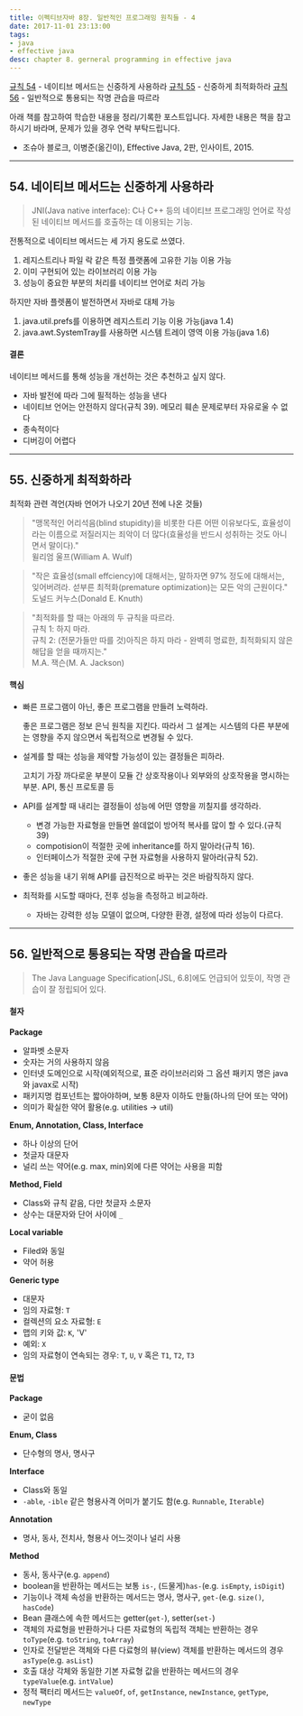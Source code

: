```yaml
---
title: 이펙티브자바 8장. 일반적인 프로그래밍 원칙들 - 4
date: 2017-11-01 23:13:00
tags:
- java
- effective java
desc: chapter 8. gerneral programming in effective java
---
```


[규칙 54](../../../../2017/11/01/general-programming-4/#54-네이티브-메서드는-신중하게-사용하라) - 네이티브 메서드는 신중하게 사용하라
[규칙 55](../../../../2017/11/01/general-programming-4/#55-신중하게-최적화하라) - 신중하게 최적화하라
[규칙 56](../../../../2017/11/01/general-programming-4/#56-일반적으로-통용되는-작명-관습을-따르라라) - 일반적으로 통용되는 작명 관습을 따르라

<!-- more -->

<div class="tip">
    <div>아래 책를 참고하여 학습한 내용을 정리/기록한 포스트입니다. 자세한 내용은 책을 참고하시기 바라며, 문제가 있을 경우 연락 부탁드립니다.</div>
    <ul>
        <li>조슈아 블로크, 이병준(옮긴이), Effective Java, 2판, 인사이트, 2015.</li>
    </ul>
</div>

---

## 54. 네이티브 메서드는 신중하게 사용하라

> JNI(Java native interface): C나 C++ 등의 네이티브 프로그래밍 언어로 작성된 네이티브 메서드를 호출하는 데 이용되는 기능.

전통적으로 네이티브 메서드는 세 가지 용도로 쓰였다.

1. 레지스트리나 파일 락 같은 특정 플랫폼에 고유한 기능 이용 가능
2. 이미 구현되어 있는 라이브러리 이용 가능
3. 성능이 중요한 부분의 처리를 네이티브 언어로 처리 가능

하지만 자바 플렛폼이 발전하면서 자바로 대체 가능

1. java.util.prefs를 이용하면 레지스트리 기능 이용 가능(java 1.4)
2. java.awt.SystemTray를 사용하면 시스템 트레이 영역 이용 가능(java 1.6)

#### 결론

네이티브 메서드를 통해 성능을 개선하는 것은 추천하고 싶지 않다.

- 자바 발전에 따라 그에 필적하는 성능을 낸다
- 네이티브 언어는 안전하지 않다(규칙 39). 메모리 훼손 문제로부터 자유로울 수 없다
- 종속적이다
- 디버깅이 어렵다

---

## 55. 신중하게 최적화하라

최적화 관련 격언(자바 언어가 나오기 20년 전에 나온 것들)

> "맹목적인 어리석음(blind stupidity)을 비롯한 다른 어떤 이유보다도, 효율성이라는 이름으로 저질러지는 죄악이 더 많다(효율성을 반드시 성취하는 것도 아니면서 말이다)."<br/>
> 윌리엄 울프(William A. Wulf)

> "작은 효율성(small effciency)에 대해서는, 말하자면 97% 정도에 대해서는, 잊어버려라. 섣부른 최적화(premature optimization)는 모든 악의 근원이다."<br/>
> 도널드 커누스(Donald E. Knuth)

> "최적화를 할 때는 아래의 두 규칙을 따르라.<br/>
> 규칙 1: 하지 마라.<br/>
> 규칙 2: (전문가들만 따를 것)아직은 하지 마라 - 완벽히 명료한, 최적화되지 않은 해답을 얻을 때까지는."<br/>
> M.A. 잭슨(M. A. Jackson)

#### 핵심
- 빠른 프로그램이 아닌, 좋은 프로그램을 만들려 노력하라.

    좋은 프로그램은 정보 은닉 원칙을 지킨다. 따라서 그 설계는 시스템의 다른 부분에는 영향을 주지 않으면서 독립적으로 변경될 수 있다.

- 설계를 할 때는 성능을 제약할 가능성이 있는 결정들은 피하라.

    고치기 가장 까다로운 부분이 모듈 간 상호작용이나 외부와의 상호작용을 명시하는 부분. API, 통신 프로토콜 등

- API를 설계할 때 내리는 결정들이 성능에 어떤 영향을 끼칠지를 생각하라.

    - 변경 가능한 자료형을 만들면 쓸데없이 방어적 복사를 많이 할 수 있다.(규칙 39)
    - compotision이 적절한 곳에 inheritance를 하지 말아라(규칙 16).
    -  인터페이스가 적절한 곳에 구현 자료형을 사용하지 말아라(규칙 52).

- 좋은 성능을 내기 위해 API를 급진적으로 바꾸는 것은 바람직하지 않다.
- 최적화를 시도할 때마다, 전후 성능을 측정하고 비교하라.
    - 자바는 강력한 성능 모델이 없으며, 다양한 환경, 설정에 따라 성능이 다르다.

---

## 56. 일반적으로 통용되는 작명 관습을 따르라

> The Java Language Specification[JSL, 6.8]에도 언급되어 있듯이, 작명 관습이 잘 정립되어 있다.

#### 철자

**Package**

- 알파벳 소문자
- 숫자는 거의 사용하지 않음
- 인터넷 도메인으로 시작(예외적으로, 표준 라이브러리와 그 옵션 패키지 명은 java와 javax로 시작)
- 패키지명 컴포넌트는 짧아야하며, 보통 8문자 이하도 만듦(하나의 단어 또는 약어)
- 의미가 확실한 약어 활용(e.g. utilities -> util)

**Enum, Annotation, Class, Interface**

- 하나 이상의 단어
- 첫글자 대문자
- 널리 쓰는 약어(e.g. max, min)외에 다른 약어는 사용을 피함

**Method, Field**

- Class와 규칙 같음, 다만 첫글자 소문자
- 상수는 대문자와 단어 사이에 `_`

**Local variable**

- Filed와 동일
- 약어 허용

**Generic type**

- 대문자
- 임의 자료형: `T`
- 컬렉션의 요소 자료형: `E`
- 맵의 키와 값: `K`, 'V'
- 예외: `X`
- 임의 자료형이 연속되는 경우: `T`, `U`, `V` 혹은 `T1`, `T2`, `T3`

#### 문법

**Package**

- 굳이 없음

**Enum, Class**

- 단수형의 명사, 명사구

**Interface**

- Class와 동일
- `-able`, `-ible` 같은 형용사격 어미가 붙기도 함(e.g. `Runnable`, `Iterable`)

**Annotation**

- 명사, 동사, 전치사, 형용사 어느것이나 널리 사용

**Method**

- 동사, 동사구(e.g. `append`)
- boolean을 반환하는 메서드는 보통 `is-`, (드물게)`has-`(e.g. `isEmpty`, `isDigit`)
- 기능이나 객체 속성을 반환하는 메서드는 명사, 명사구, `get-`(e.g. `size()`, `hasCode`)
- Bean 클래스에 속한 메서드는 getter(`get-`), setter(`set-`)
- 객체의 자료형을 반환하거나 다른 자료형의 독립적 객체는 반환하는 경우 `toType`(e.g. `toString`, `toArray`)
- 인자로 전달받은 객체와 다른 다료형의 뷰(view) 객체를 반환하는 메서드의 경우 `asType`(e.g. `asList`)
- 호출 대상 각체와 동일한 기본 자료형 값을 반환하는 메서드의 경우 `typeValue`(e.g. `intValue`)
- 정적 팩터리 메서드는 `valueOf`, `of`, `getInstance`, `newInstance`, `getType`, `newType`

